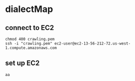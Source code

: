 # dialectMap

## connect to EC2

```
chmod 400 crawling.pem
ssh -i "crawling.pem" ec2-user@ec2-13-56-212-72.us-west-1.compute.amazonaws.com
```

## set up EC2

```
aa
```
